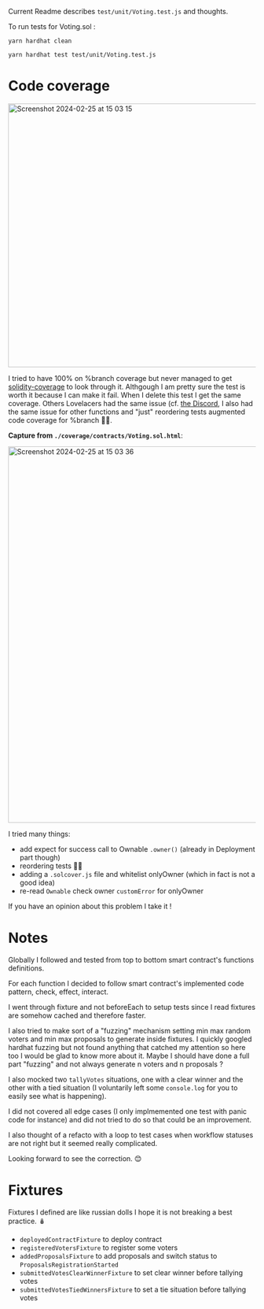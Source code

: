 Current Readme describes `test/unit/Voting.test.js` and thoughts.

To run tests for Voting.sol : 

`yarn hardhat clean`

`yarn hardhat test test/unit/Voting.test.js`

# Code coverage

<img width="536" alt="Screenshot 2024-02-25 at 15 03 15" src="https://github.com/beubeubeubeu/CoursAlyra/assets/4832337/d4edf73d-d118-4d20-a06f-8289a3d468d1">

I tried to have 100% on %branch coverage but never managed to get [solidity-coverage](https://github.com/sc-forks/solidity-coverage/blob/master/docs/advanced.md) to look through it. Althgough I am pretty sure the test is worth it because I can make it fail. When I delete this test I get the same coverage. Others Lovelacers had the same issue (cf. [the Discord](https://discord.com/channels/861560988683862026/1197537530866843648/1210572035659661392), I also had the same issue for other functions and "just" reordering tests augmented code coverage for %branch 🧙‍♀️. 

**Capture from `./coverage/contracts/Voting.sol.html`**:

<img width="765" alt="Screenshot 2024-02-25 at 15 03 36" src="https://github.com/beubeubeubeu/CoursAlyra/assets/4832337/ff4160ec-41da-45d6-b7c3-845d84909b3b">

I tried many things:

- add expect for success call to Ownable `.owner()` (already in Deployment part though)
- reordering tests 🧙‍♀️
- adding a `.solcover.js` file and whitelist onlyOwner (which in fact is not a good idea)
- re-read `Ownable` check owner `customError` for onlyOwner

If you have an opinion about this problem I take it !


# Notes

Globally I followed and tested from top to bottom smart contract's functions definitions.

For each function I decided to follow smart contract's implemented code pattern, check, effect, interact.

I went through fixture and not beforeEach to setup tests since I read fixtures are somehow cached and therefore faster.

I also tried to make sort of a "fuzzing" mechanism setting min max random voters and min max proposals to generate inside fixtures. I quickly googled hardhat fuzzing but not found anything that catched my attention so here too I would be glad to know more about it. Maybe I should have done a full part "fuzzing" and not always generate n voters and n proposals ?

I also mocked two `tallyVotes` situations, one with a clear winner and the other with a tied situation (I voluntarily left some `console.log` for you to easily see what is happening).

I did not covered all edge cases (I only implmemented one test with panic code for instance) and did not tried to do so that could be an improvement.

I also thought of a refacto with a loop to test cases when workflow statuses are not right but it seemed really complicated. 

Looking forward to see the correction. 😊


# Fixtures

Fixtures I defined are like russian dolls I hope it is not breaking a best practice. 🪆

- `deployedContractFixture` to deploy contract
- `registeredVotersFixture` to register some voters
- `addedProposalsFixture` to add proposals and switch status to `ProposalsRegistrationStarted`
- `submittedVotesClearWinnerFixture` to set clear winner before tallying votes
- `submittedVotesTiedWinnersFixture` to set a tie situation before tallying votes



